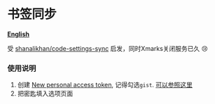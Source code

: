 # 书签同步

**[English](./README.md)**

受 [shanalikhan/code-settings-sync](https://github.com/shanalikhan/code-settings-sync) 启发，同时Xmarks关闭服务已久 :cry:

### 使用说明

1. 创建 [New personal access token](https://github.com/settings/tokens/new), 记得勾选`gist`. [可以参照这里](https://github.com/shanalikhan/code-settings-sync#steps-to-get-a-personal-access-token-from-github)
2. 把密匙填入选项页面
